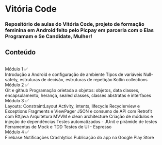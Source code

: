 <h1>Vitória Code</h1>

<h3>Repositório de aulas do Vitória Code, projeto de formação feminina em Android feito pelo Picpay em parceria com o Elas Programam e Se Candidate, Mulher!</h3>

<h2>Conteúdo</h2>
<br>
Módulo 1 ✅<br>
Introdução a Android e configuração de ambiente
Tipos de variáveis
Null-safety, estruturas de decisão, estruturas de repetição
Kotlin collections
<br>
Módulo 2 ✅<br>
Git e github
Programação orietada a objetos: objetos, data classes, encapsulamento, herança, sealed classes, classes abstratas e interfaces
<br>
Módulo 3 ✅<br>
Layouts: ConstraintLayout
Activity, intents, lifecycle
Recyclerview e Exceptions
Fragments e ViewPager
JSON e consumo de API com Retrofit com RXjava
Arquitetura MVVM e clean architecture
Criação de módulos e injeção de dependências
Testes automatizados - JUnit e pirâmide de testes
Ferramentas de Mock e TDD
Testes de UI - Espresso
<br>
Módulo 4 ✅<br>
Firebase
Notificações
Crashlytics
Publicação do app na Google Play Store

